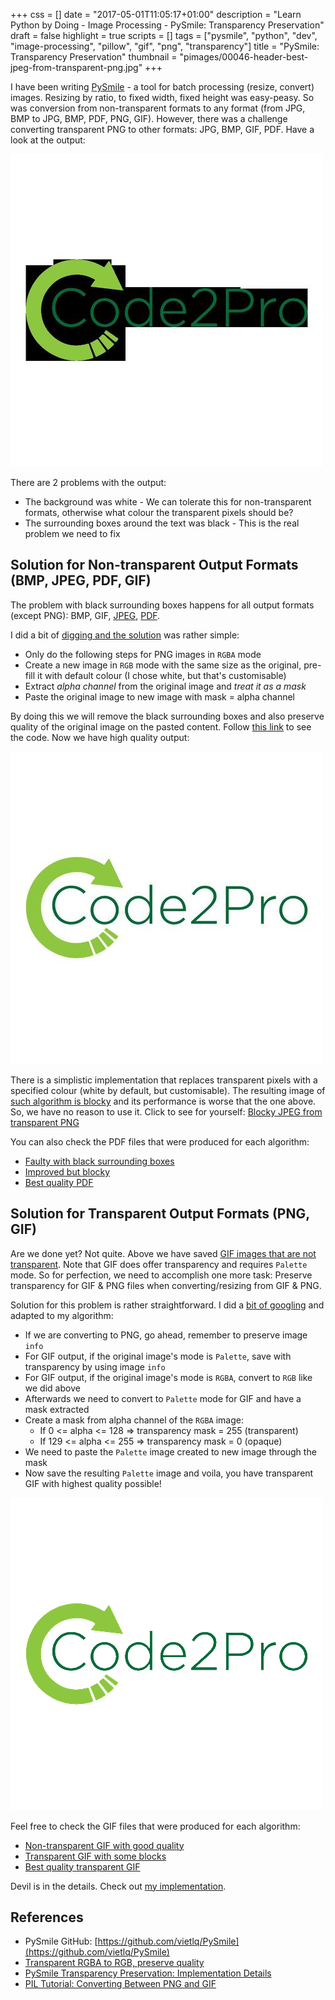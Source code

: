 +++
css = []
date = "2017-05-01T11:05:17+01:00"
description = "Learn Python by Doing - Image Processing - PySmile: Transparency Preservation"
draft = false
highlight = true
scripts = []
tags = ["pysmile", "python", "dev", "image-processing", "pillow", "gif", "png", "transparency"]
title = "PySmile: Transparency Preservation"
thumbnail = "pimages/00046-header-best-jpeg-from-transparent-png.jpg"
+++

I have been writing [PySmile](https://github.com/vietlq/PySmile) - a tool for batch processing (resize, convert) images. Resizing by ratio, to fixed width, fixed height was easy-peasy. So was conversion from non-transparent formats to any format (from JPG, BMP to JPG, BMP, PDF, PNG, GIF). However, there was a challenge converting transparent PNG to other formats: JPG, BMP, GIF, PDF. Have a look at the output:

![Bad JPEG from transparent PNG](/pimages/00007-bad-jpeg-from-transparent-png.jpg)

There are 2 problems with the output:

* The background was white - We can tolerate this for non-transparent formats, otherwise what colour the transparent pixels should be?
* The surrounding boxes around the text was black - This is the real problem we need to fix

## Solution for Non-transparent Output Formats (BMP, JPEG, PDF, GIF)

The problem with black surrounding boxes happens for all output formats (except PNG): BMP, GIF, [JPEG](/pimages/00007-bad-jpeg-from-transparent-png.jpg), [PDF](/pimages/00008-bad-pdf-from-transparent-png.pdf).

I did a bit of [digging and the solution](http://stackoverflow.com/a/9459208/284318) was rather simple:

* Only do the following steps for PNG images in `RGBA` mode
* Create a new image in `RGB` mode with the same size as the original, pre-fill it with default colour (I chose white, but that's customisable)
* Extract *alpha channel* from the original image and *treat it as a mask*
* Paste the original image to new image with mask = alpha channel

By doing this we will remove the black surrounding boxes and also preserve quality of the original image on the pasted content. Follow [this link](https://gist.github.com/vietlq/475f156b0fef3eae337dffa0eb04441a#file-pure_pil_alpha_to_color_v2-py) to see the code. Now we have high quality output:

![Best JPEG from transparent PNG](/pimages/00011-best-jpeg-from-transparent-png.jpg)

There is a simplistic implementation that replaces transparent pixels with a specified colour (white by default, but customisable). The resulting image of [such algorithm is blocky](https://gist.github.com/vietlq/475f156b0fef3eae337dffa0eb04441a#file-alpha_to_color-py) and its performance is worse that the one above. So, we have no reason to use it. Click to see for yourself: [Blocky JPEG from transparent PNG](/pimages/00009-improved-jpeg-from-transparent-png.jpg)

You can also check the PDF files that were produced for each algorithm:

* [Faulty with black surrounding boxes](/pimages/00008-bad-pdf-from-transparent-png.pdf)
* [Improved but blocky](/pimages/00010-improved-pdf-from-transparent-png.pdf)
* [Best quality PDF](/pimages/00012-best-pdf-from-transparent-png.pdf)

## Solution for Transparent Output Formats (PNG, GIF)

Are we done yet? Not quite. Above we have saved [GIF images that are not transparent](/pimages/00013-better-gif-non-transparent.gif). Note that GIF does offer transparency and requires `Palette` mode. So for perfection, we need to accomplish one more task: Preserve transparency for GIF & PNG files when converting/resizing from GIF & PNG.

Solution for this problem is rather straightforward. I did a [bit of googling](http://www.pythonclub.org/modules/pil/convert-png-gif) and adapted to my algorithm:

* If we are converting to PNG, go ahead, remember to preserve image `info`
* For GIF output, if the original image's mode is `Palette`, save with transparency by using image `info`
* For GIF output, if the original image's mode is `RGBA`, convert to `RGB` like we did above
* Afterwards we need to convert to `Palette` mode for GIF and have a mask extracted
* Create a mask from alpha channel of the `RGBA` image:
  * If 0 <= alpha <= 128 => transparency mask = 255 (transparent)
  * If 129 <= alpha <= 255 => transparency mask = 0 (opaque)
* We need to paste the `Palette` image created to new image through the mask
* Now save the resulting `Palette` image and voila, you have transparent GIF with highest quality possible!

![Best quality transparent GIF](/pimages/00017-best-gif-transparent-half.gif)

Feel free to check the GIF files that were produced for each algorithm:

* [Non-transparent GIF with good quality](/pimages/00013-better-gif-non-transparent.gif)
* [Transparent GIF with some blocks](/pimages/00014-worse-gif-transparent.gif)
* [Best quality transparent GIF](/pimages/00015-best-gif-transparent.gif)

Devil is in the details. Check out [my implementation](https://gist.github.com/vietlq/475f156b0fef3eae337dffa0eb04441a#file-convert_to_palette-py).

## References

* PySmile GitHub: [https://github.com/vietlq/PySmile](https://github.com/vietlq/PySmile)
* [Transparent RGBA to RGB, preserve quality](http://stackoverflow.com/a/9459208/284318)
* [PySmile Transparency Preservation: Implementation Details](https://gist.github.com/vietlq/475f156b0fef3eae337dffa0eb04441a)
* [PIL Tutorial: Converting Between PNG and GIF](http://www.pythonclub.org/modules/pil/convert-png-gif)

